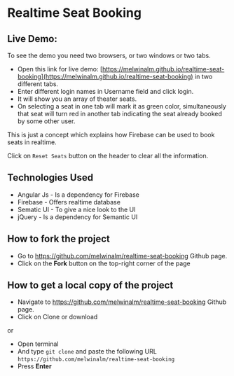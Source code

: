 # Realtime Seat Booking

## Live Demo:

To see the demo you need two browsers, or two windows or two tabs. 

   - Open this link for live demo: [https://melwinalm.github.io/realtime-seat-booking](https://melwinalm.github.io/realtime-seat-booking) in two different tabs.
   - Enter different login names in Username field and click login.
   - It will show you an array of theater seats.
   - On selecting a seat in one tab will mark it as green color, simultaneously that seat will turn red in another tab indicating the seat already booked by some other user.
   
This is just a concept which explains how Firebase can be used to book seats in realtime.

Click on `Reset Seats` button on the header to clear all the information.

## Technologies Used

   - Angular Js - Is a dependency for Firebase
   - Firebase - Offers realtime database
   - Sematic UI - To give a nice look to the UI
   - jQuery - Is a dependency for Semantic UI

## How to fork the project

   - Go to https://github.com/melwinalm/realtime-seat-booking Github page.
   - Click on the **Fork** button on the top-right corner of the page

## How to get a local copy of the project

   - Navigate to https://github.com/melwinalm/realtime-seat-booking Github page.
   - Click on Clone or download
  
or

   - Open terminal
   - And type `git clone` and paste the following URL `https://github.com/melwinalm/realtime-seat-booking`
   - Press **Enter**
